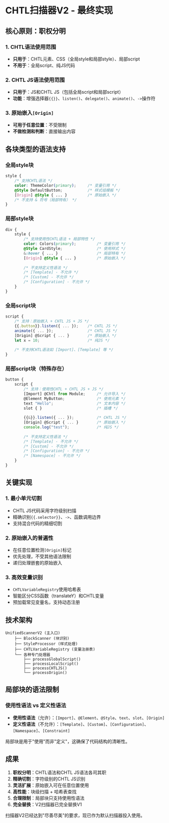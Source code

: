 # CHTL扫描器V2 - 最终实现

## 核心原则：职权分明

### 1. CHTL语法使用范围
- **只用于**：CHTL元素、CSS（全局style和局部style）、局部script
- **不用于**：全局script、纯JS代码

### 2. CHTL JS语法使用范围
- **只用于**：JS和CHTL JS（包括全局script和局部script）
- **功能**：增强选择器`{{}}`、`listen()`、`delegate()`、`animate()`、`->`操作符

### 3. 原始嵌入`[Origin]`
- **可用于任意位置**：不受限制
- **不做检测和判断**：直接输出内容

## 各块类型的语法支持

### 全局style块
```css
style {
    /* 支持CHTL语法 */
    color: ThemeColor(primary);     /* 变量引用 */
    @Style DefaultButton;           /* 样式组模板 */
    [Origin] @Style { ... }         /* 原始嵌入 */
    /* 不支持 & 符号（局部特有） */
}
```

### 局部style块
```css
div {
    style {
        /* 支持使用性CHTL语法 + 局部特性 */
        color: Colors(primary);         /* 变量引用 */
        @Style CardStyle;               /* 使用样式 */
        &:hover { ... }                 /* 局部特有 */
        [Origin] @Style { ... }         /* 原始嵌入 */
        
        /* 不支持定义性语法 */
        /* [Template] - 不允许 */
        /* [Custom] - 不允许 */
        /* [Configuration] - 不允许 */
    }
}
```

### 全局script块
```javascript
script {
    /* 支持：原始嵌入 + CHTL JS + JS */
    {{.button}}.listen({ ... });    /* CHTL JS */
    animate({ ... });               /* CHTL JS */
    [Origin] @Script { ... }        /* 原始嵌入 */
    let x = 10;                     /* 纯JS */
    
    /* 不支持CHTL语法如 [Import]、[Template] 等 */
}
```

### 局部script块（特殊存在）
```javascript
button {
    script {
        /* 支持：使用性CHTL + CHTL JS + JS */
        [Import] @Chtl from Module;     /* 允许导入 */
        @Element MyButton;              /* 使用元素 */
        text "Hello";                   /* 文本内容 */
        slot { }                        /* 插槽 */
        
        {{&}}.listen({ ... });          /* CHTL JS */
        [Origin] @Script { ... }        /* 原始嵌入 */
        console.log("test");            /* 纯JS */
        
        /* 不支持定义性语法 */
        /* [Template] - 不允许 */
        /* [Custom] - 不允许 */
        /* [Configuration] - 不允许 */
        /* [Namespace] - 不允许 */
    }
}
```

## 关键实现

### 1. 最小单元切割
- CHTL JS代码采用字符级别扫描
- 精确识别`{{.selector}}`、`->`、函数调用边界
- 支持混合代码的精细切割

### 2. 原始嵌入的普遍性
- 在任意位置检测`[Origin]`标记
- 优先处理，不受其他语法限制
- 递归处理嵌套的原始嵌入

### 3. 高效变量识别
- `CHTLVariableRegistry`使用哈希表
- 智能区分CSS函数（translateY）和CHTL变量
- 预加载常见变量名，支持动态注册

## 技术架构

```
UnifiedScannerV2 (主入口)
    ├── BlockScanner (块识别)
    ├── StyleProcessor (样式处理)
    ├── CHTLVariableRegistry (变量注册表)
    └── 各种专门处理器
        ├── processGlobalScript()
        ├── processLocalScript()
        ├── processCHTLJS()
        └── processOrigin()
```

## 局部块的语法限制

### 使用性语法 vs 定义性语法
- **使用性语法**（允许）：`[Import]`、`@Element`、`@Style`、`text`、`slot`、`[Origin]`
- **定义性语法**（不允许）：`[Template]`、`[Custom]`、`[Configuration]`、`[Namespace]`、`[Constraint]`

局部块是用于"使用"而非"定义"，这确保了代码结构的清晰性。

## 成果

1. **职权分明**：CHTL语法和CHTL JS语法各司其职
2. **精确切割**：字符级别的CHTL JS识别
3. **灵活扩展**：原始嵌入可在任意位置使用
4. **高性能**：块级扫描 + 哈希表查找
5. **合理限制**：局部块只支持使用性语法
6. **完全替换**：V2扫描器已完全替换V1

扫描器V2已经达到"尽善尽美"的要求，现已作为默认扫描器投入使用。